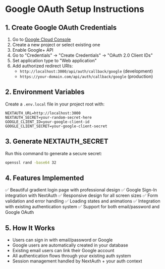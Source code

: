 # Google OAuth Setup Instructions

## 1. Create Google OAuth Credentials

1. Go to [Google Cloud Console](https://console.cloud.google.com/)
2. Create a new project or select existing one
3. Enable Google+ API
4. Go to "Credentials" → "Create Credentials" → "OAuth 2.0 Client IDs"
5. Set application type to "Web application"
6. Add authorized redirect URIs:
   - `http://localhost:3000/api/auth/callback/google` (development)
   - `https://your-domain.com/api/auth/callback/google` (production)

## 2. Environment Variables

Create a `.env.local` file in your project root with:

```
NEXTAUTH_URL=http://localhost:3000
NEXTAUTH_SECRET=your-random-secret-here
GOOGLE_CLIENT_ID=your-google-client-id
GOOGLE_CLIENT_SECRET=your-google-client-secret
```

## 3. Generate NEXTAUTH_SECRET

Run this command to generate a secure secret:
```bash
openssl rand -base64 32
```

## 4. Features Implemented

✅ Beautiful gradient login page with professional design
✅ Google Sign-In integration with NextAuth
✅ Responsive design for all screen sizes
✅ Form validation and error handling
✅ Loading states and animations
✅ Integration with existing authentication system
✅ Support for both email/password and Google OAuth

## 5. How It Works

- Users can sign in with email/password or Google
- Google users are automatically created in your database
- Existing email users can link their Google account
- All authentication flows through your existing auth system
- Session management handled by NextAuth + your auth context